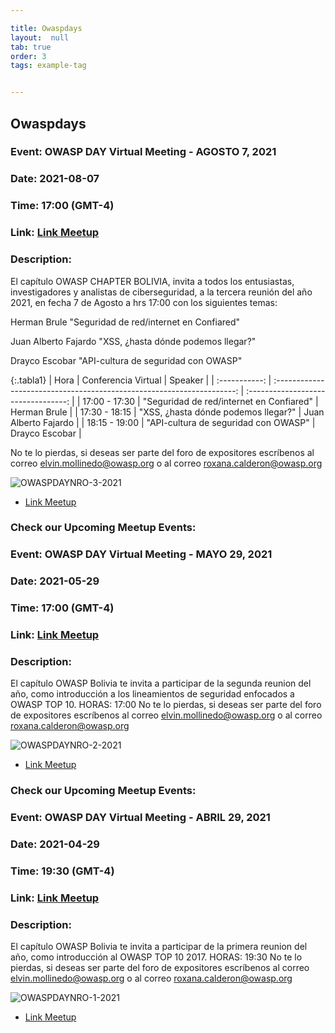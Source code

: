 ```yaml
---

title: Owaspdays
layout:  null
tab: true
order: 3
tags: example-tag


---
```

## Owaspdays



### Event: OWASP DAY Virtual Meeting - AGOSTO 7, 2021
### Date: 2021-08-07
### Time: 17:00 (GMT-4)
### Link: [Link Meetup](https://www.meetup.com/es/OWASP-Bolivia-Meetup-Group/events/278176082/ "https://www.meetup.com/es/OWASP-Bolivia-Meetup-Group/events/279666338/")
### Description:

El capítulo OWASP CHAPTER BOLIVIA, invita a todos los entusiastas, investigadores y analistas de ciberseguridad, a la tercera reunión del año 2021, en fecha 7 de Agosto a hrs 17:00 con los siguientes temas:

Herman Brule
"Seguridad de red/internet en Confiared"

Juan Alberto Fajardo
"XSS, ¿hasta dónde podemos llegar?"

Drayco Escobar
"API-cultura de seguridad con OWASP"

{:.tabla1}
|     Hora      |                              Conferencia Virtual                       |             Speaker                 |
| :-----------: | :--------------------------------------------------------------------: | :---------------------------------: |
|  17:00 - 17:30  |             "Seguridad de red/internet en Confiared"                 |         Herman Brule                |
|  17:30 - 18:15  |             "XSS, ¿hasta dónde podemos llegar?"                      |         Juan Alberto Fajardo        |
|  18:15 - 19:00  |  		    "API-cultura de seguridad con OWASP"    	   			 |   	   Drayco Escobar              |

No te lo pierdas, si deseas ser parte del foro de expositores escríbenos al correo elvin.mollinedo@owasp.org o al correo roxana.calderon@owasp.org

![OWASPDAYNRO-3-2021](/www-chapter-bolivia/assets/images/owaspday022021.png "OWASP DAY NRO-3-2021")

* [Link Meetup](https://www.meetup.com/es/OWASP-Bolivia-Meetup-Group/events/279666338/ "https://www.meetup.com/es/OWASP-Bolivia-Meetup-Group/events/279666338/")
 


### Check our Upcoming Meetup Events:
### Event: OWASP DAY Virtual Meeting - MAYO 29, 2021
### Date: 2021-05-29
### Time: 17:00 (GMT-4)
### Link: [Link Meetup](https://www.meetup.com/es/OWASP-Bolivia-Meetup-Group/events/278176082/ "https://www.meetup.com/es/OWASP-Bolivia-Meetup-Group/events/278176082/")
### Description:

El capítulo OWASP Bolivia te invita a participar de la segunda reunion del año, como introducción a los lineamientos de seguridad enfocados a OWASP TOP 10.
HORAS: 17:00
No te lo pierdas, si deseas ser parte del foro de expositores escríbenos al correo elvin.mollinedo@owasp.org o al correo roxana.calderon@owasp.org

![OWASPDAYNRO-2-2021](/www-chapter-bolivia/assets/images/owaspday022021.jpg "OWASP DAY NRO-2-2021")

* [Link Meetup](https://www.meetup.com/es/OWASP-Bolivia-Meetup-Group/events/278176082/ "https://www.meetup.com/es/OWASP-Bolivia-Meetup-Group/events/278176082/")


### Check our Upcoming Meetup Events:
### Event: OWASP DAY Virtual Meeting - ABRIL 29, 2021
### Date: 2021-04-29
### Time: 19:30 (GMT-4)
### Link: [Link Meetup](https://www.meetup.com/es/OWASP-Bolivia-Meetup-Group/events/277845159/ "Link Meetup")
### Description:

El capítulo OWASP Bolivia te invita a participar de la primera reunion del año, como introducción al OWASP TOP 10 2017.
HORAS: 19:30
No te lo pierdas, si deseas ser parte del foro de expositores escríbenos al correo elvin.mollinedo@owasp.org o al correo roxana.calderon@owasp.org

![OWASPDAYNRO-1-2021](/www-chapter-bolivia/assets/images/owaspday012021.jpg "OWASP DAY NRO-1-2021")

* [Link Meetup](https://www.meetup.com/es/OWASP-Bolivia-Meetup-Group/events/277845159/ "Link Meetup")